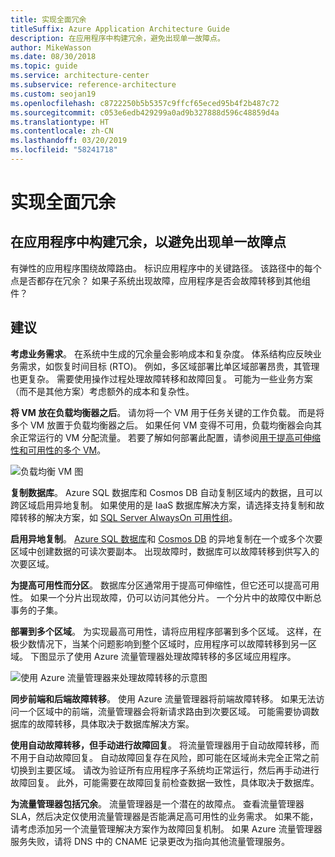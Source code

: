 ```yaml
---
title: 实现全面冗余
titleSuffix: Azure Application Architecture Guide
description: 在应用程序中构建冗余，避免出现单一故障点。
author: MikeWasson
ms.date: 08/30/2018
ms.topic: guide
ms.service: architecture-center
ms.subservice: reference-architecture
ms.custom: seojan19
ms.openlocfilehash: c8722250b5b5357c9ffcf65eced95b4f2b487c72
ms.sourcegitcommit: c053e6edb429299a0ad9b327888d596c48859d4a
ms.translationtype: HT
ms.contentlocale: zh-CN
ms.lasthandoff: 03/20/2019
ms.locfileid: "58241718"
---
```

# <a name="make-all-things-redundant"></a>实现全面冗余

## <a name="build-redundancy-into-your-application-to-avoid-having-single-points-of-failure"></a>在应用程序中构建冗余，以避免出现单一故障点

有弹性的应用程序围绕故障路由。 标识应用程序中的关键路径。 该路径中的每个点是否都存在冗余？ 如果子系统出现故障，应用程序是否会故障转移到其他组件？

## <a name="recommendations"></a>建议

**考虑业务需求**。 在系统中生成的冗余量会影响成本和复杂度。 体系结构应反映业务需求，如恢复时间目标 (RTO)。 例如，多区域部署比单区域部署昂贵，其管理也更复杂。 需要使用操作过程处理故障转移和故障回复。 可能为一些业务方案（而不是其他方案）考虑额外的成本和复杂性。

**将 VM 放在负载均衡器之后**。 请勿将一个 VM 用于任务关键的工作负载。 而是将多个 VM 放置于负载均衡器之后。 如果任何 VM 变得不可用，负载均衡器会向其余正常运行的 VM 分配流量。 若要了解如何部署此配置，请参阅[用于提高可伸缩性和可用性的多个 VM][multi-vm-blueprint]。

![负载均衡 VM 图](./images/load-balancing.svg)

**复制数据库**。 Azure SQL 数据库和 Cosmos DB 自动复制区域内的数据，且可以跨区域启用异地复制。 如果使用的是 IaaS 数据库解决方案，请选择支持复制和故障转移的解决方案，如 [SQL Server AlwaysOn 可用性组][sql-always-on]。

**启用异地复制**。 [Azure SQL 数据库][sql-geo-replication]和 [Cosmos DB][cosmosdb-geo-replication] 的异地复制在一个或多个次要区域中创建数据的可读次要副本。 出现故障时，数据库可以故障转移到供写入的次要区域。

**为提高可用性而分区**。 数据库分区通常用于提高可伸缩性，但它还可以提高可用性。 如果一个分片出现故障，仍可以访问其他分片。 一个分片中的故障仅中断总事务的子集。

**部署到多个区域**。 为实现最高可用性，请将应用程序部署到多个区域。 这样，在极少数情况下，当某个问题影响到整个区域时，应用程序可以故障转移到另一区域。 下图显示了使用 Azure 流量管理器处理故障转移的多区域应用程序。

![使用 Azure 流量管理器来处理故障转移的示意图](./images/failover.svg)

**同步前端和后端故障转移**。 使用 Azure 流量管理器将前端故障转移。 如果无法访问一个区域中的前端，流量管理器会将新请求路由到次要区域。 可能需要协调数据库的故障转移，具体取决于数据库解决方案。

**使用自动故障转移，但手动进行故障回复**。 将流量管理器用于自动故障转移，而不用于自动故障回复。 自动故障回复存在风险，即可能在区域尚未完全正常之前切换到主要区域。 请改为验证所有应用程序子系统均正常运行，然后再手动进行故障回复。 此外，可能需要在故障回复前检查数据一致性，具体取决于数据库。

**为流量管理器包括冗余**。 流量管理器是一个潜在的故障点。 查看流量管理器 SLA，然后决定仅使用流量管理器是否能满足高可用性的业务需求。 如果不能，请考虑添加另一个流量管理解决方案作为故障回复机制。 如果 Azure 流量管理器服务失败，请将 DNS 中的 CNAME 记录更改为指向其他流量管理服务。

<!-- links -->

[multi-vm-blueprint]: ../../reference-architectures/virtual-machines-windows/multi-vm.md

[cassandra]: https://cassandra.apache.org/
[cosmosdb-geo-replication]: /azure/cosmos-db/distribute-data-globally
[sql-always-on]: https://msdn.microsoft.com/library/hh510230.aspx
[sql-geo-replication]: /azure/sql-database/sql-database-geo-replication-overview
